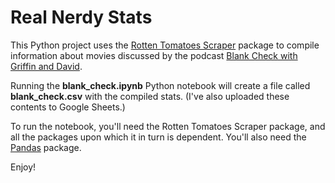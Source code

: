 # Real Nerdy Stats

This Python project uses the [Rotten Tomatoes Scraper](https://github.com/pdrm83/rotten_tomatoes_scraper) package to compile information about movies discussed by the podcast [Blank Check with Griffin and David](https://audioboom.com/channel/Blank-Check).

Running the **blank_check.ipynb** Python notebook will create a file called **blank_check.csv** with the compiled stats. (I've also uploaded these contents to Google Sheets.)

To run the notebook, you'll need the Rotten Tomatoes Scraper package, and all the packages upon which it in turn is dependent. You'll also need the [Pandas](https://pandas.pydata.org/) package.

Enjoy!
